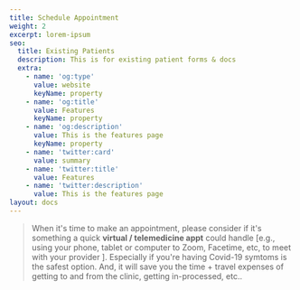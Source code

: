 ```yaml
---
title: Schedule Appointment
weight: 2
excerpt: lorem-ipsum
seo:
  title: Existing Patients
  description: This is for existing patient forms & docs
  extra:
    - name: 'og:type'
      value: website
      keyName: property
    - name: 'og:title'
      value: Features
      keyName: property
    - name: 'og:description'
      value: This is the features page
      keyName: property
    - name: 'twitter:card'
      value: summary
    - name: 'twitter:title'
      value: Features
    - name: 'twitter:description'
      value: This is the features page
layout: docs
---
```

> When it's time to make an appointment, please consider if it's something a quick **virtual / telemedicine appt** could handle \[e.g., using your phone, tablet or computer to Zoom, Facetime, etc, to meet with your provider ]. Especially if you're having Covid-19 symtoms is the safest option. And, it will save you the time + travel expenses of getting to and from the clinic, getting in-processed, etc..
